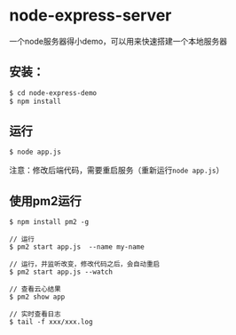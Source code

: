 # node-express-server

一个node服务器得小demo，可以用来快速搭建一个本地服务器

## 安装：
```bash
$ cd node-express-demo
$ npm install 
```

## 运行
``` bash
$ node app.js 

```
注意：修改后端代码，需要重启服务（重新运行`node app.js`）

## 使用pm2运行
```
$ npm install pm2 -g

// 运行
$ pm2 start app.js  --name my-name 

// 运行，并监听改变，修改代码之后，会自动重启
$ pm2 start app.js --watch

// 查看云心结果
$ pm2 show app
 
// 实时查看日志
$ tail -f xxx/xxx.log

```

